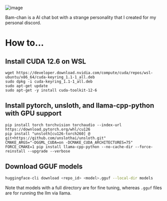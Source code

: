 ![image](https://github.com/user-attachments/assets/659b39a1-52cb-4891-93f3-9b6e2b50e5ee)

Bam-chan is a AI chat bot with a strange personality that I created for my personal discord.

# How to...

## Install CUDA 12.6 on WSL

```
wget https://developer.download.nvidia.com/compute/cuda/repos/wsl-ubuntu/x86_64/cuda-keyring_1.1-1_all.deb
sudo dpkg -i cuda-keyring_1.1-1_all.deb
sudo apt-get update
sudo apt-get -y install cuda-toolkit-12-6
```

## Install pytorch, unsloth, and llama-cpp-python with GPU support

```
pip install torch torchvision torchaudio --index-url https://download.pytorch.org/whl/cu126
pip install "unsloth[cu126-torch260] @ git+https://github.com/unslothai/unsloth.git"
CMAKE_ARGS="-DGGML_CUDA=on -DCMAKE_CUDA_ARCHITECTURES=75" FORCE_CMAKE=1 pip install llama-cpp-python --no-cache-dir --force-reinstall --upgrade --verbose
```

## Download GGUF models

```bash
huggingface-cli download <repo_id> <model>.gguf --local-dir models
```

Note that models with a full directory are for fine tuning, whereas `.gguf` files are for running the llm via llama.

